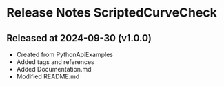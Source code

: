 # Release Notes ScriptedCurveCheck

## Released at 2024-09-30 (v1.0.0)

* Created from PythonApiExamples
* Added tags and references
* Added Documentation.md
* Modified README.md